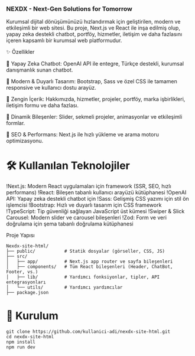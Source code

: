 ### NEXDX - Next-Gen Solutions for Tomorrow
Kurumsal dijital dönüşümünüzü hızlandırmak için geliştirilen, modern ve etkileşimli bir web sitesi. Bu proje, Next.js ve React ile inşa edilmiş olup, yapay zeka destekli chatbot, portföy, hizmetler, iletişim ve daha fazlasını içeren kapsamlı bir kurumsal web platformudur.

✨ Özellikler

🤖 Yapay Zeka Chatbot: OpenAI API ile entegre, Türkçe destekli, kurumsal danışmanlık sunan chatbot.

📱 Modern & Duyarlı Tasarım: Bootstrap, Sass ve özel CSS ile tamamen responsive ve kullanıcı dostu arayüz.

🧩 Zengin İçerik: Hakkımızda, hizmetler, projeler, portföy, marka işbirlikleri, iletişim formu ve daha fazlası.

🎨 Dinamik Bileşenler: Slider, sekmeli projeler, animasyonlar ve etkileşimli formlar.

🚀 SEO & Performans: Next.js ile hızlı yükleme ve arama motoru optimizasyonu.

# 🛠️  Kullanılan Teknolojiler

!Next.js: Modern React uygulamaları için framework (SSR, SEO, hızlı performans)
!React: Bileşen tabanlı kullanıcı arayüzü kütüphanesi
!OpenAI API: Yapay zeka destekli chatbot için
!Sass: Gelişmiş CSS yazımı için stil ön işlemcisi
!Bootstrap: Hızlı ve duyarlı tasarım için CSS framework
!TypeScript: Tip güvenliği sağlayan JavaScript üst kümesi
!Swiper & Slick Carousel: Modern slider ve carousel bileşenleri
!Zod: Form ve veri doğrulama için şema tabanlı doğrulama kütüphanesi

Proje Yapısı
```
Nexdx-site-html/
├── public/           # Statik dosyalar (görseller, CSS, JS)
├── src/
│   ├── app/          # Next.js app router ve sayfa bileşenleri
│   ├── components/   # Tüm React bileşenleri (Header, ChatBot, Footer, vs.)
│   ├── lib/          # Yardımcı fonksiyonlar, tipler, API entegrasyonları
│   └── utils/        # Yardımcı yardımcılar
├── package.json

```
# 🚀 Kurulum
```
git clone https://github.com/kullanici-adi/nexdx-site-html.git
cd nexdx-site-html
npm install
npm run dev
```
